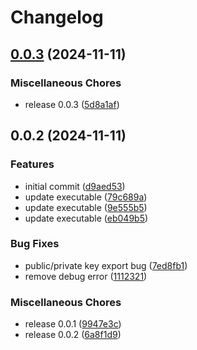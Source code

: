 # Changelog

## [0.0.3](https://github.com/mariuswinger/perfect-gpg-keypair/compare/v0.0.2...v0.0.3) (2024-11-11)


### Miscellaneous Chores

* release 0.0.3 ([5d8a1af](https://github.com/mariuswinger/perfect-gpg-keypair/commit/5d8a1aff8e74431a9161aef54fbd6de83d5f13cd))

## 0.0.2 (2024-11-11)


### Features

* initial commit ([d9aed53](https://github.com/mariuswinger/perfect-gpg-keypair/commit/d9aed5389f65e891b4e56212aba9ea578d7fd09e))
* update executable ([79c689a](https://github.com/mariuswinger/perfect-gpg-keypair/commit/79c689a38ff3f98e0b551a3589eed7d223fdc471))
* update executable ([9e555b5](https://github.com/mariuswinger/perfect-gpg-keypair/commit/9e555b57916e50bc570ed03233c95aa9720f23ab))
* update executable ([eb049b5](https://github.com/mariuswinger/perfect-gpg-keypair/commit/eb049b57ed05100533436e4867874eb89fab13ba))


### Bug Fixes

* public/private key export bug ([7ed8fb1](https://github.com/mariuswinger/perfect-gpg-keypair/commit/7ed8fb14d1cf55199615fe649b197ec9ebb0964c))
* remove debug error ([1112321](https://github.com/mariuswinger/perfect-gpg-keypair/commit/1112321eb5bebbb8a70a5f29e3ed7dddcad26562))


### Miscellaneous Chores

* release 0.0.1 ([9947e3c](https://github.com/mariuswinger/perfect-gpg-keypair/commit/9947e3c97ca712d0c52c959e464001b8febfa7cc))
* release 0.0.2 ([6a8f1d9](https://github.com/mariuswinger/perfect-gpg-keypair/commit/6a8f1d92f393eb2c12644c5961beeadacb9acb05))
